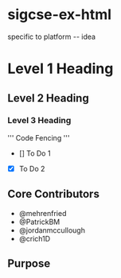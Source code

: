# sigcse-ex-html
specific to platform -- idea 

# Level 1 Heading
## Level 2 Heading
### Level 3 Heading

'''
Code Fencing
'''
- [] To Do 1
- [x] To Do 2
## Core Contributors

* @mehrenfried
* @PatrickBM
* @jordanmccullough
* @crich1D
## Purpose
